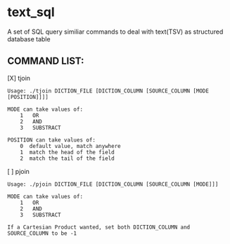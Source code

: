 # text_sql
A set of SQL query similiar commands to deal with text(TSV) as structured database table


COMMAND LIST:
--------------------------------------------------------
[X] tjoin

	Usage: ./tjoin DICTION_FILE [DICTION_COLUMN [SOURCE_COLUMN [MODE [POSITION]]]]

    MODE can take values of:
        1   OR
        2   AND
        3   SUBSTRACT

    POSITION can take values of:
        0  default value, match anywhere
        1  match the head of the field
        2  match the tail of the field

[ ] pjoin

	Usage: ./pjoin DICTION_FILE [DICTION_COLUMN [SOURCE_COLUMN [MODE]]]

    MODE can take values of:
        1   OR
        2   AND
        3   SUBSTRACT

	If a Cartesian Product wanted, set both DICTION_COLUMN and SOURCE_COLUMN to be -1


